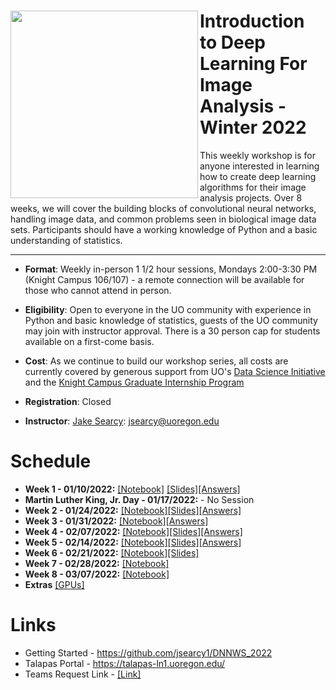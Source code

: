 #  <img align="Left" src="https://raw.githubusercontent.com/jsearcy1/DNNWS_2022/develop/assets/flyer_image.png" width="300"> Introduction to Deep Learning For Image Analysis - Winter 2022

This weekly workshop is for anyone interested in learning how to create deep learning algorithms for their image analysis projects. Over 8 weeks, we will cover the building blocks of convolutional neural networks, handling image data, and common problems seen in biological image data sets. Participants should have a working knowledge of Python and a basic understanding of statistics. 
<hr>

* **Format**: Weekly in-person 1 1/2 hour sessions, Mondays 2:00-3:30 PM (Knight Campus 106/107) - a remote connection will be available for those who cannot attend in person.

* **Eligibility**: Open to everyone in the UO community with experience in Python and basic knowledge of statistics, guests of the UO community may join with instructor approval. There is a 30 person cap for students available on a first-come basis.  

* **Cost**: As we continue to build our workshop series, all costs are currently covered by generous support from UO's [Data Science Initiative](https://datascience.uoregon.edu/) and the [Knight Campus Graduate Internship Program](https://internship.uoregon.edu/bioinformatics?)

* **Registration**: Closed

* **Instructor**: [Jake Searcy](https://datascience.uoregon.edu/leadership-staff): jsearcy@uoregon.edu
 
# Schedule

* **Week 1 - 01/10/2022:** [\[Notebook\]](https://github.com/jsearcy1/DNNWS_2022/blob/develop/notebooks/1-Introduction.ipynb) [\[Slides\]](https://github.com/jsearcy1/DNNWS_2022/blob/develop/slides/Introduction.pdf)[\[Answers\]](https://github.com/jsearcy1/DNNWS_2022/blob/develop/notebooks/AnswerKey/1-Introduction.ipynb)
* **Martin Luther King, Jr. Day - 01/17/2022:** - No Session
* **Week 2 - 01/24/2022:** [\[Notebook\]](https://github.com/jsearcy1/DNNWS_2022/blob/develop/notebooks/2-Neural_Networks.ipynb)[\[Slides\]](https://github.com/jsearcy1/DNNWS_2022/blob/develop/slides/UpdateSlide.pdf)[\[Answers\]](https://github.com/jsearcy1/DNNWS_2022/blob/develop/notebooks/AnswerKey/2-Neural_Networks.ipynb)
* **Week 3 - 01/31/2022:** [\[Notebook\]](https://github.com/jsearcy1/DNNWS_2022/blob/develop/notebooks/3-Neural_Networks-2.ipynb)[\[Answers\]](https://github.com/jsearcy1/DNNWS_2022/blob/develop/notebooks/AnswerKey/3-Neural_Networks-2.ipynb)
* **Week 4 - 02/07/2022:** [\[Notebook\]](https://github.com/jsearcy1/DNNWS_2022/blob/develop/notebooks/4-ImageData.ipynb)[\[Slides\]](https://github.com/jsearcy1/DNNWS_2022/blob/develop/slides/Lecture_3p_UpdateSlide.pdf)[\[Answers\]](https://github.com/jsearcy1/DNNWS_2022/blob/develop/notebooks/AnswerKey/4-ImageData.ipynb)
* **Week 5 - 02/14/2022:** [\[Notebook\]](https://github.com/jsearcy1/DNNWS_2022/blob/develop/notebooks/5-ConvolutionalNN.ipynb)[\[Slides\]](https://github.com/jsearcy1/DNNWS_2022/blob/develop/slides/Lecture_3p_UpdateSlide.pdf)[\[Answers\]](https://github.com/jsearcy1/DNNWS_2022/blob/develop/notebooks/AnswerKey/5-ConvolutionalNN.ipynb)
* **Week 6 - 02/21/2022:** [\[Notebook\]](https://github.com/jsearcy1/DNNWS_2022/blob/develop/notebooks/6-WholeSlides.ipynb)[\[Slides\]](https://github.com/jsearcy1/DNNWS_2022/blob/develop/slides/Lecture_3p_UpdateSlide.pdf)
* **Week 7 - 02/28/2022:** [\[Notebook\]](https://github.com/jsearcy1/DNNWS_2022/blob/develop/notebooks/7-CancerDetectionExample.ipynb)
* **Week 8 - 03/07/2022:** [\[Notebook\]](https://github.com/jsearcy1/DNNWS_2022/blob/develop/notebooks/8-CancerDetectionPart2.ipynb)
* **Extras** [\[GPUs\]](https://github.com/jsearcy1/DNNWS_2022/blob/develop/notebooks/Extra-GPUs.ipynb)

# Links
* Getting Started - https://github.com/jsearcy1/DNNWS_2022
* Talapas Portal  - https://talapas-ln1.uoregon.edu/
* Teams Request Link - [\[Link\]](https://teams.microsoft.com/l/team/19%3a6wbEnk74PBDG5go-UmEFWu50MmK6pviolb5_U9RNhcE1%40thread.tacv2/conversations?groupId=811bf6c3-3f3c-4720-8c34-8395dbb5c55c&tenantId=8f0b198f-f447-4cfe-ba03-526b46c661f8)
